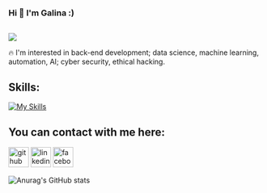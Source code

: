 ### Hi <span class="wave">👋</span> I'm Galina :)
<!-- <h1> Hi 👋 I'm Galina :) </h1> -->

 <img src="./file.svg" alt="" /> 
   
  ![](https://github.com/GalkaKG/GalkaKG/blob/main/gif%20for%20my%20readme.gif)
 
 

 
  
  
   🔥 I'm interested in back-end development; data science, machine learning, automation, AI; cyber security, ethical hacking.
  
  
  
  

## Skills: 
<!-- ![image](https://user-images.githubusercontent.com/103485495/175953811-a2809308-2b17-437a-95f1-48ce1368a0d1.png)
![image](https://user-images.githubusercontent.com/103485495/175953867-4a22f1c3-8cef-41af-b3fc-6062640d4a4b.png)
![image](https://user-images.githubusercontent.com/103485495/175954035-35258ce4-aea2-4b2e-9f22-8b932d69f3f5.png)
![image](https://user-images.githubusercontent.com/103485495/176710765-2a0be393-e7a1-4cd5-b651-2249724665e8.png)
 -->

[![My Skills](https://skillicons.dev/icons?i=py,js,html,css,vscode,postgres,mysql,docker,django,flask)](https://skillicons.dev)



<!-- [![My Skills](https://skillicons.dev/icons?i=python,js,html,css,vscode,postgres,mysql,docker,django,flask&theme=light)](https://skillicons.dev) -->



 ## You can contact with me here:
  [<img src='https://cdn.jsdelivr.net/npm/simple-icons@3.0.1/icons/twitter.svg' alt='github' height='40'>](https://twitter.com/GalinaKrG)
  [<img src='https://cdn.jsdelivr.net/npm/simple-icons@3.0.1/icons/linkedin.svg' alt='linkedin' height='40'>](https://www.linkedin.com/in/galina-georgieva-12a6a7113/)  [<img src='https://cdn.jsdelivr.net/npm/simple-icons@3.0.1/icons/facebook.svg' alt='facebook' height='40'>](https://www.facebook.com/galina.georgieva.net) 
<!--    [<img src='https://cdn.jsdelivr.net/npm/simple-icons@3.0.1/icons/github.svg' alt='github' height='40'>](https://github.com/GalkaKG)
 -->


 ![Anurag's GitHub stats](https://github-readme-stats.vercel.app/api?username=GalkaKG&show_icons=true&theme=highcontrast)
<!--  [![Top Langs](https://github-readme-stats.vercel.app/api/top-langs/?username=GalkaKG)](https://github.com/anuraghazra/github-readme-stats)  -->





<!---
GalkaKG/GalkaKG is a ✨ special ✨ repository because its `README.md` (this file) appears on your GitHub profile.
You can click the Preview link to take a look at your changes.

--->

 
   
